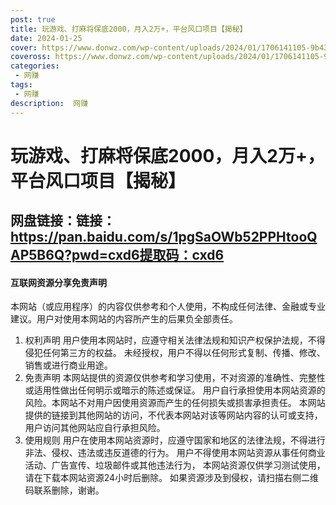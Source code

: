 ```yaml
---
post: true
title: 玩游戏、打麻将保底2000，月入2万+，平台风口项目【揭秘】
date: 2024-01-25
cover: https://www.donwz.com/wp-content/uploads/2024/01/1706141105-9b4322b683261e4.jpg
coveross: https://www.donwz.com/wp-content/uploads/2024/01/1706141105-9b4322b683261e4.jpg
categories:
 - 网赚
tags:
 - 网赚
description:  网赚
---
```

# 玩游戏、打麻将保底2000，月入2万+，平台风口项目【揭秘】

## 网盘链接：链接：https://pan.baidu.com/s/1pgSaOWb52PPHtooQAP5B6Q?pwd=cxd6提取码：cxd6


#### 互联网资源分享免责声明
本网站（或应用程序）的内容仅供参考和个人使用，不构成任何法律、金融或专业建议。用户对使用本网站的内容所产生的后果负全部责任。
1. 权利声明
用户使用本网站时，应遵守相关法律法规和知识产权保护法规，不得侵犯任何第三方的权益。
未经授权，用户不得以任何形式复制、传播、修改、销售或进行商业用途。
2. 免责声明
本网站提供的资源仅供参考和学习使用，不对资源的准确性、完整性或适用性做出任何明示或暗示的陈述或保证。
用户自行承担使用本网站资源的风险。本网站不对用户因使用资源而产生的任何损失或损害承担责任。
本网站提供的链接到其他网站的访问，不代表本网站对该等网站内容的认可或支持，用户访问其他网站应自行承担风险。
3. 使用规则
用户在使用本网站资源时，应遵守国家和地区的法律法规，不得进行非法、侵权、违法或违反道德的行为。
用户不得使用本网站资源从事任何商业活动、广告宣传、垃圾邮件或其他违法行为，
本网站资源仅供学习测试使用，请在下载本网站资源24小时后删除。
如果资源涉及到侵权，请扫描右侧二维码联系删除，谢谢。
